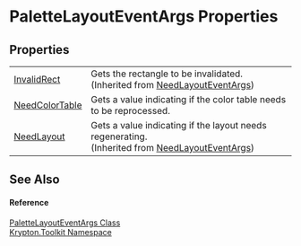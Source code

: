 # PaletteLayoutEventArgs Properties




## Properties
<table>
<tr>
<td><a href="e4da3172-6253-f25d-ff84-cfc1ad1f20e7.md">InvalidRect</a></td>
<td>Gets the rectangle to be invalidated.<br />(Inherited from <a href="e541e815-30cf-c1f5-e070-02f90c1e4caa.md">NeedLayoutEventArgs</a>)</td></tr>
<tr>
<td><a href="5cc0872f-5378-1e00-8daf-01ca4a475191.md">NeedColorTable</a></td>
<td>Gets a value indicating if the color table needs to be reprocessed.</td></tr>
<tr>
<td><a href="470564ef-09fa-1da1-75df-a0fce73b73f9.md">NeedLayout</a></td>
<td>Gets a value indicating if the layout needs regenerating.<br />(Inherited from <a href="e541e815-30cf-c1f5-e070-02f90c1e4caa.md">NeedLayoutEventArgs</a>)</td></tr>
</table>

## See Also


#### Reference
<a href="4b09d93e-550c-4c90-af38-e4dc264c763f.md">PaletteLayoutEventArgs Class</a>  
<a href="79d2eac2-21f4-54ff-7552-b20c33c30600.md">Krypton.Toolkit Namespace</a>  
